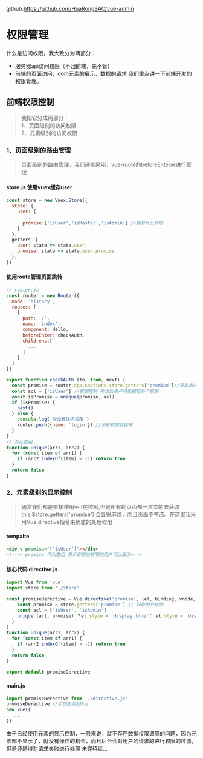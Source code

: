 github:https://github.com/HuaRongSAO/vue-admin
# 权限管理
什么是访问权限，我大致分为两部分：
- 服务器api访问权限（不归前端，先不管）
- 前端的页面访问、dom元素的展示、数据的请求
我们重点讲一下前端开发的权限管理。

## 前端权限控制
> 我把它分成两部分：  
 1、页面级别的访问权限  
 2、元素级别的访问权限  

### 1、页面级别的路由管理
> 页面级别的路由管理，我们通常采用，vue-route的beforeEnter来进行管理
#### store.js 使用vuex缓存user
```javascript
const store = new Vuex.Store({
  state: {
    user: {
      ...
      promise:['isUser','isMaster','isAdmin'] //拥有什么权限
    }
  },
  getters：{
    user: state => state.user,
    promise: state => state.user.promise
  },
})

```
#### 使用route管理页面跳转
```js
// router.js
const router = new Router({
  mode: 'history',
  routes: [
    {
      path: '/',
      name: 'index',
      component: Hello,
      beforeEnter: checkAuth，
      childrens:[
        ...
      ]
    }
  ]
})

export function checkAuth (to, from, next) {
  const promise = router.app.$options.store.getters['promise']//获取用户权限
  const acl = ['isUser'] //权限控制 考虑到用户可能拥有多个权限
  const isPromise = unique(promise, acl)
  if (isPromise) {
    next()
  } else {
    console.log('你没有访问权限')
    router.push({name: 'login'}) //没有权限就跳转
  }
}
// 对比数组
function unique(arr1, arr2) {
  for (const item of arr1) {
    if (arr2.indexOf(item) > -1) return true
  }
  return false
}

```
### 2、元素级别的显示控制
> 通常我们都是直接使用v-if在控制,但是所有的页面都一次次的去获取 this.$store.getters['promise'] 会显得麻烦，而且页面不整洁。在这里我采用Vue.directive指令来优雅的处理权限    

#### tempalte
```html
<div v-promise="[’isUser‘]"></div>
<!-->v-promise 传入数组 表示有那些权限的用户可以展示<-->
```
#### 核心代码 directive.js
```js
import Vue from 'vue'
import store from './store'

const promiseDerective = Vue.directive('promise', (el, binding, vnode, oldVnode) => {
    const promise = store.getters['promise'] // 获取用户权限
    const acl = ['isUser', 'isAdmin']
    unique (acl, promise) ？el.style = 'display:true'： el.style = 'display:none'//这边有个小问题v-if的实现原理不知 只能用v-show的方法
  }
)
function unique(arr1, arr2) {
  for (const item of arr1) {
    if (arr2.indexOf(item) > -1) return true
  }
  return false
}

export default promiseDerective
```
#### main.js
```js
import promiseDerective from './directive.js'
promiseDerective //添加指令到Vue
new Vue({
  ...
})
```
由于已经使用元素的显示控制，一般来说，就不存在数据权限调用的问题，因为元素都不显示了，就没有操作的机会，而且后台会对用户的请求的进行权限的过滤，但是还是得对请求失败进行处理
未完待续...